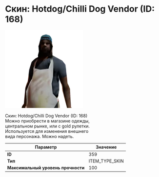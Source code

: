 # Скин: Hotdog/Chilli Dog Vendor (ID: 168)

![Item Image](../img/359.webp?raw=true)

Скин: Hotdog/Chilli Dog Vendor (ID: 168)<br>Можно приобрести в магазине одежды,<br>центральном рынке, или с gold рулетки.<br>Используется для изменения внешнего<br>вида персонажа. Можно надеть.


| Параметр | Значение |
|----------|----------|
| **ID** | 359 |
| **Тип** | ITEM_TYPE_SKIN |
| **Максимальный уровень прочности** | 100 |

